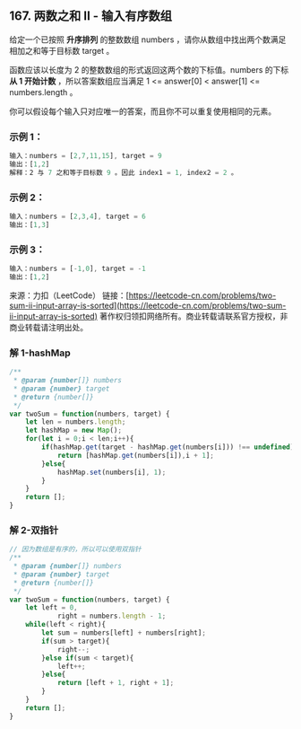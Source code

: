 ## 167. 两数之和 II - 输入有序数组

给定一个已按照 **升序排列**  的整数数组 numbers ，请你从数组中找出两个数满足相加之和等于目标数 target 。

函数应该以长度为 2 的整数数组的形式返回这两个数的下标值。numbers 的下标 **从 1 开始计数** ，所以答案数组应当满足 1 <= answer[0] < answer[1] <= numbers.length 。

你可以假设每个输入只对应唯一的答案，而且你不可以重复使用相同的元素。

### 示例 1：
```js
输入：numbers = [2,7,11,15], target = 9
输出：[1,2]
解释：2 与 7 之和等于目标数 9 。因此 index1 = 1, index2 = 2 。
```

### 示例 2：
```js
输入：numbers = [2,3,4], target = 6
输出：[1,3]
```

### 示例 3：
```js
输入：numbers = [-1,0], target = -1
输出：[1,2]
```

来源：力扣（LeetCode）
链接：[https://leetcode-cn.com/problems/two-sum-ii-input-array-is-sorted](https://leetcode-cn.com/problems/two-sum-ii-input-array-is-sorted)
著作权归领扣网络所有。商业转载请联系官方授权，非商业转载请注明出处。


### 解 1-hashMap
```js
/**
 * @param {number[]} numbers
 * @param {number} target
 * @return {number[]}
 */
var twoSum = function(numbers, target) {
	let len = numbers.length;
	let hashMap = new Map();
	for(let i = 0;i < len;i++){
		if(hashMap.get(target - hashMap.get(numbers[i])) !== undefined){
			return [hashMap.get(numbers[i]),i + 1];
		}else{
			hashMap.set(numbers[i], 1);
		}
	}
	return [];
}
```

### 解 2-双指针
```js
// 因为数组是有序的，所以可以使用双指针
/**
 * @param {number[]} numbers
 * @param {number} target
 * @return {number[]}
 */
var twoSum = function(numbers, target) {
	let left = 0,
			right = numbers.length - 1;
	while(left < right){
		let sum = numbers[left] + numbers[right];
		if(sum > target){
			right--;
		}else if(sum < target){
			left++;
		}else{
			return [left + 1, right + 1];
		}
	}
	return [];
}
```